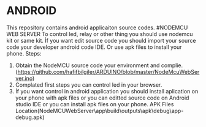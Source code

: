 # ANDROID
This repository contains android applicaiton source codes.
#NODEMCU WEB SERVER
To control led, relay or other thing you should use nodemcu kit or same kit.
İf you want edit source code you should import your source code your developer android code IDE. Or use apk files to install your phone.
Steps:
1) Obtain the NodeMCU source code your environment and complie.(https://github.com/hafifbilgiler/ARDUINO/blob/master/NodeMcuWebServer.ino)
2) Complated first steps you can control led in your browser.
3) İf you want control in android application you should install aplication on your phone with apk files or you can editted source code on Android studio IDE or you can install apk files on your phone.
APK Files Location(NodeMCUWebServer\app\build\outputs\apk\debug\app-debug.apk)
